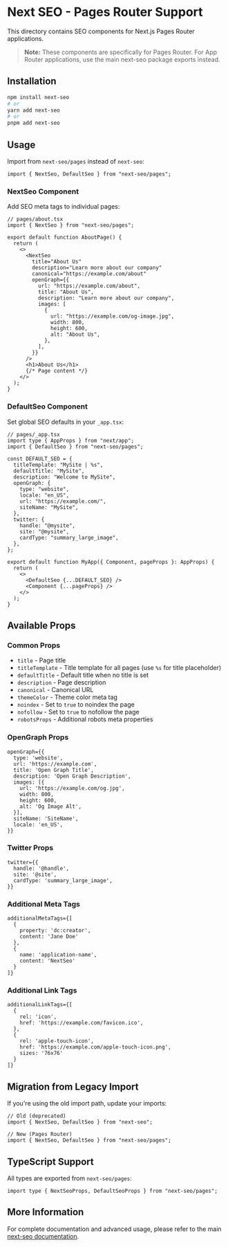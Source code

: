 # Next SEO - Pages Router Support

This directory contains SEO components for Next.js Pages Router applications.

> **Note:** These components are specifically for Pages Router. For App Router applications, use the main next-seo package exports instead.

## Installation

```bash
npm install next-seo
# or
yarn add next-seo
# or
pnpm add next-seo
```

## Usage

Import from `next-seo/pages` instead of `next-seo`:

```tsx
import { NextSeo, DefaultSeo } from "next-seo/pages";
```

### NextSeo Component

Add SEO meta tags to individual pages:

```tsx
// pages/about.tsx
import { NextSeo } from "next-seo/pages";

export default function AboutPage() {
  return (
    <>
      <NextSeo
        title="About Us"
        description="Learn more about our company"
        canonical="https://example.com/about"
        openGraph={{
          url: "https://example.com/about",
          title: "About Us",
          description: "Learn more about our company",
          images: [
            {
              url: "https://example.com/og-image.jpg",
              width: 800,
              height: 600,
              alt: "About Us",
            },
          ],
        }}
      />
      <h1>About Us</h1>
      {/* Page content */}
    </>
  );
}
```

### DefaultSeo Component

Set global SEO defaults in your `_app.tsx`:

```tsx
// pages/_app.tsx
import type { AppProps } from "next/app";
import { DefaultSeo } from "next-seo/pages";

const DEFAULT_SEO = {
  titleTemplate: "MySite | %s",
  defaultTitle: "MySite",
  description: "Welcome to MySite",
  openGraph: {
    type: "website",
    locale: "en_US",
    url: "https://example.com/",
    siteName: "MySite",
  },
  twitter: {
    handle: "@mysite",
    site: "@mysite",
    cardType: "summary_large_image",
  },
};

export default function MyApp({ Component, pageProps }: AppProps) {
  return (
    <>
      <DefaultSeo {...DEFAULT_SEO} />
      <Component {...pageProps} />
    </>
  );
}
```

## Available Props

### Common Props

- `title` - Page title
- `titleTemplate` - Title template for all pages (use `%s` for title placeholder)
- `defaultTitle` - Default title when no title is set
- `description` - Page description
- `canonical` - Canonical URL
- `themeColor` - Theme color meta tag
- `noindex` - Set to `true` to noindex the page
- `nofollow` - Set to `true` to nofollow the page
- `robotsProps` - Additional robots meta properties

### OpenGraph Props

```tsx
openGraph={{
  type: 'website',
  url: 'https://example.com',
  title: 'Open Graph Title',
  description: 'Open Graph Description',
  images: [{
    url: 'https://example.com/og.jpg',
    width: 800,
    height: 600,
    alt: 'Og Image Alt',
  }],
  siteName: 'SiteName',
  locale: 'en_US',
}}
```

### Twitter Props

```tsx
twitter={{
  handle: '@handle',
  site: '@site',
  cardType: 'summary_large_image',
}}
```

### Additional Meta Tags

```tsx
additionalMetaTags={[
  {
    property: 'dc:creator',
    content: 'Jane Doe'
  },
  {
    name: 'application-name',
    content: 'NextSeo'
  }
]}
```

### Additional Link Tags

```tsx
additionalLinkTags={[
  {
    rel: 'icon',
    href: 'https://example.com/favicon.ico',
  },
  {
    rel: 'apple-touch-icon',
    href: 'https://example.com/apple-touch-icon.png',
    sizes: '76x76'
  }
]}
```

## Migration from Legacy Import

If you're using the old import path, update your imports:

```tsx
// Old (deprecated)
import { NextSeo, DefaultSeo } from "next-seo";

// New (Pages Router)
import { NextSeo, DefaultSeo } from "next-seo/pages";
```

## TypeScript Support

All types are exported from `next-seo/pages`:

```tsx
import type { NextSeoProps, DefaultSeoProps } from "next-seo/pages";
```

## More Information

For complete documentation and advanced usage, please refer to the main [next-seo documentation](https://github.com/garmeeh/next-seo).
